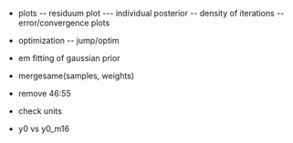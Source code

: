 - plots
-- residuum plot
--- individual posterior
-- density of iterations
-- error/convergence plots

- optimization
-- jump/optim

- em fitting of gaussian prior

- mergesame(samples, weights)


- remove 46:55
- check units
- y0 vs y0_m16

